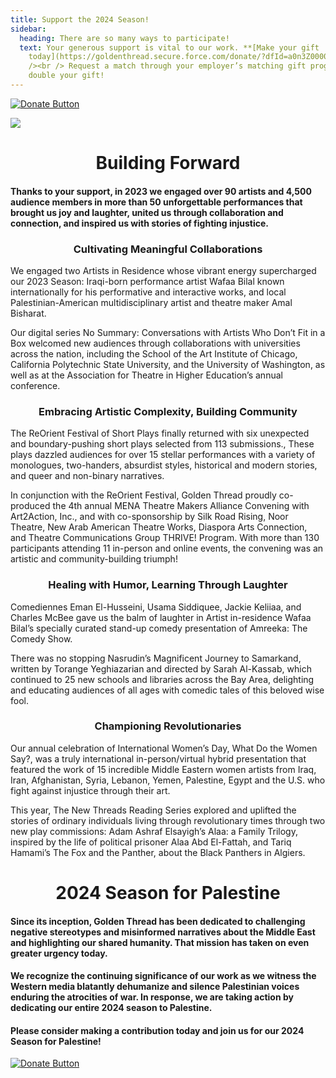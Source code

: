 ```yaml
---
title: Support the 2024 Season!
sidebar:
  heading: There are so many ways to participate!
  text: Your generous support is vital to our work. **[Make your gift
    today](https://goldenthread.secure.force.com/donate/?dfId=a0n3Z00000tn4RsQAI)**.	 <br
    /><br /> Request a match through your employer’s matching gift program and
    double your gift!
---
```

[![Donate Button](/img/archive/2015/03/Donate-Button-400.jpg)](https://goldenthread.secure.force.com/donate/?dfId=a0n3Z00000tn4RsQAI)

![](/img/archive/2015/03/20thAnniversary-Line-1024x36.jpg)

# <center>Building Forward</center>

#### Thanks to your support, in 2023 we engaged over 90 artists and 4,500 audience members in more than 50 unforgettable performances that brought us joy and laughter, united us through collaboration and connection, and inspired us with stories of fighting injustice.

### **<center>**Cultivating Meaningful Collaborations**<center>**

We engaged two Artists in Residence whose vibrant energy supercharged our 2023 Season: Iraqi-born performance artist Wafaa Bilal known internationally for his performative and interactive works, and local Palestinian-American multidisciplinary artist and theatre maker Amal Bisharat.

Our digital series No Summary: Conversations with Artists Who Don’t Fit in a Box welcomed new audiences through collaborations with universities across the nation, including the School of the Art Institute of Chicago, California Polytechnic State University, and the University of Washington, as well as at the Association for Theatre in Higher Education’s annual conference.

### **<center>**Embracing Artistic Complexity, Building Community**<center>**

The ReOrient Festival of Short Plays finally returned with six unexpected and boundary-pushing short plays selected from 113 submissions., These plays dazzled audiences for over 15 stellar performances with a variety of monologues, two-handers, absurdist styles, historical and modern stories, and queer and non-binary narratives.

In conjunction with the ReOrient Festival, Golden Thread proudly co-produced the 4th annual MENA Theatre Makers Alliance Convening with Art2Action, Inc., and with co-sponsorship by Silk Road Rising, Noor Theatre, New Arab American Theatre Works, Diaspora Arts Connection, and Theatre Communications Group THRIVE! Program. With more than 130 participants attending 11 in-person and online events, the convening was an artistic and community-building triumph!

### **<center>**Healing with Humor, Learning Through Laughter**<center>**

Comediennes Eman El-Husseini, Usama Siddiquee, Jackie Keliiaa, and Charles McBee gave us the balm of laughter in Artist in-residence Wafaa Bilal’s specially curated stand-up comedy presentation of Amreeka: The Comedy Show.

There was no stopping Nasrudin’s Magnificent Journey to Samarkand, written by Torange Yeghiazarian and directed by Sarah Al-Kassab, which continued to 25 new schools and libraries across the Bay Area, delighting and educating audiences of all ages with comedic tales of this beloved wise fool.

### **<center>**Championing Revolutionaries**<center>**

Our annual celebration of International Women’s Day, What Do the Women Say?, was a truly international in-person/virtual hybrid presentation that featured the work of 15 incredible Middle Eastern women artists from Iraq, Iran, Afghanistan, Syria, Lebanon, Yemen, Palestine, Egypt and the U.S. who fight against injustice through their art.

This year, The New Threads Reading Series explored and uplifted the stories of ordinary individuals living through revolutionary times through two new play commissions: Adam Ashraf Elsayigh’s Alaa: a Family Trilogy, inspired by the life of political prisoner Alaa Abd El-Fattah, and Tariq Hamami’s The Fox and the Panther, about the Black Panthers in Algiers.

# **<center>**2024 Season for Palestine**<center>**

#### Since its inception, Golden Thread has been dedicated to challenging negative stereotypes and misinformed narratives about the Middle East and highlighting our shared humanity. That mission has taken on even greater urgency today.

#### We recognize the continuing significance of our work as we witness the Western media blatantly dehumanize and silence Palestinian voices enduring the atrocities of war. In response, we are taking action by dedicating our entire 2024 season to Palestine.

#### Please consider making a contribution today and join us for our 2024 Season for Palestine!

[![Donate Button](/img/archive/2015/03/Donate-Button-400.jpg)](https://goldenthread.secure.force.com/donate/?dfId=a0n3Z00000tn4RsQAI)